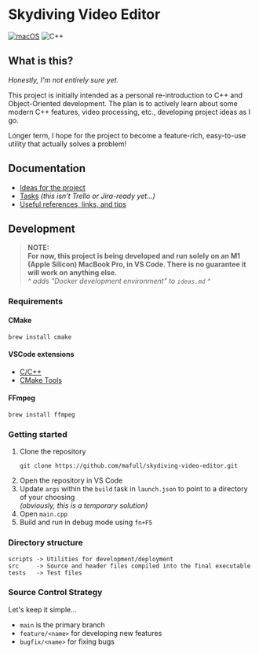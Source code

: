 # Skydiving Video Editor
[![macOS](https://svgshare.com/i/ZjP.svg)](https://svgshare.com/i/ZjP.svg)
![C++](https://img.shields.io/badge/-c++-black?logo=c%2B%2B&style=social)

## What is this?
*Honestly, I'm not entirely sure yet.*

This project is initially intended as a personal re-introduction to C++ and Object-Oriented development.
The plan is to actively learn about some modern C++ features, video processing, etc., developing project ideas as I go.

Longer term, I hope for the project to become a feature-rich, easy-to-use utility that actually solves a problem! 

## Documentation
- [Ideas for the project](ideas.md)
- [Tasks](tasks.md) *(this isn't Trello or Jira-ready yet...)*
- [Useful references, links, and tips](references.md)

## Development

> **NOTE:<br /> For now, this project is being developed and run solely on an M1 (Apple Silicon) MacBook Pro, in VS Code. There is no guarantee it will work on anything else.**<br />
> *^ adds "Docker development environment" to  `ideas.md` ^*

### Requirements

#### CMake
```
brew install cmake
```
#### VSCode extensions
* [C/C++](https://marketplace.visualstudio.com/items?itemName=ms-vscode.cpptools)
* [CMake Tools](https://marketplace.visualstudio.com/items?itemName=ms-vscode.cmake-tools)

#### FFmpeg
```
brew install ffmpeg
```

### Getting started
1. Clone the repository
    ```
    git clone https://github.com/mafull/skydiving-video-editor.git
    ```
1. Open the repository in VS Code
1. Update `args` within the `build` task in `launch.json` to point to a directory of your choosing<br />
*(obviously, this is a temporary solution)*
1. Open `main.cpp`
1. Build and run in debug mode using `fn+F5`

### Directory structure
```
scripts -> Utilities for development/deployment
src     -> Source and header files compiled into the final executable
tests   -> Test files
```

### Source Control Strategy
Let's keep it simple...
* `main` is the primary branch
* `feature/<name>` for developing new features
* `bugfix/<name>` for fixing bugs
